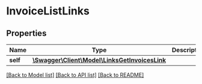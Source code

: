 # InvoiceListLinks

## Properties
Name | Type | Description | Notes
------------ | ------------- | ------------- | -------------
**self** | [**\Swagger\Client\Model\LinksGetInvoicesLink**](LinksGetInvoicesLink.md) |  | 

[[Back to Model list]](../README.md#documentation-for-models) [[Back to API list]](../README.md#documentation-for-api-endpoints) [[Back to README]](../README.md)


